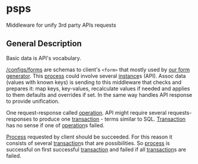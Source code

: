 # psps

Middleware for unify 3rd party APIs requests

## General Description

Basic data is API's vocabulary. 

<u>/configs/forms</u> are schemas to client's `<form>` that mostly used by  [our form generator](https://github.com/gobemarketing/paymentform). This <u>process</u> could involve several <u>instance</u>s (API). Assoc data (values with known keys) is sending to this middleware that checks and prepares it: map keys, key-values, recalculate values if needed and applies to them defaults and overrides if set. In the same way handles API response to provide unification. 

One request-response called <u>operation</u>. API might require several requests-responses to produce one <u>transaction</u> - terms similar to SQL. <u>Transaction</u> has no sense if one of <u>operation</u>s failed.

<u>Process</u> requested by client should be succeeded. For this reason it consists of several <u>transaction</u>s that are possibilities. So <u>process</u> is successful on first successful <u>transaction</u> and failed if all <u>transaction</u>s are failed.

